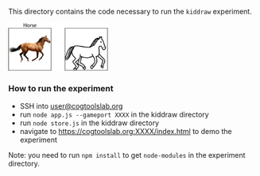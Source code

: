 This directory contains the code necessary to run the `kiddraw` experiment. 

<img src="https://github.com/cogtoolslab/photodraw_cogsci2021/blob/master/experiments/kiddraw/stimuli/photo_cue_demo.png" width="200"/>

### How to run the experiment
- SSH into user@cogtoolslab.org 
- run `node app.js --gameport XXXX` in the kiddraw directory
- run `node store.js` in the kiddraw directory
- navigate to https://cogtoolslab.org:XXXX/index.html to demo the experiment

Note: you need to run `npm install` to get `node-modules` in the experiment directory.
